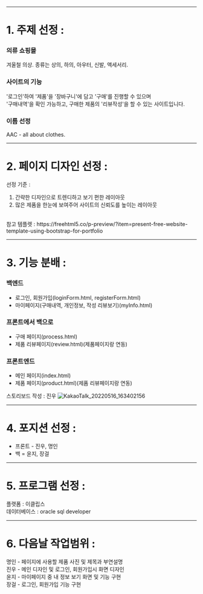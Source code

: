 <hr/>

# 1. 주제 선정 :
### 의류 쇼핑몰 <br/>
겨울철 의상. 종류는 상의, 하의, 아우터, 신발, 액세서리. <br/>
### 사이트의 기능<br/>
'로그인'하여 '제품'을 '장바구니'에 담고 '구매'를 진행할 수 있으며<br/>
'구매내역'을 확인 가능하고, 구매한 제품의 '리뷰작성'을 할 수 있는 사이트입니다.<br/>
### 이름 선정 <br/>
AAC - all about clothes.

<hr/>

# 2. 페이지 디자인 선정 :
선정 기준 : 
1. 간략한 디자인으로 트렌디하고 보기 편한 레이아웃  <br/>
2. 많은 제품을 한눈에 보여주어 사이트의 신뢰도를 높이는 레이아웃  <br/> 
<br/>
참고 템플렛 : https://freehtml5.co/p-preview/?item=present-free-website-template-using-bootstrap-for-portfolio <br/>

<hr/>

# 3. 기능 분배 :
### 백엔드  
- 로그인, 회원가입(loginForm.html, registerForm.html)<br/>
- 마이페이지(구매내역, 개인정보, 작성 리뷰보기)(myInfo.html)

### 프론트에서 백으로  
- 구매 페이지(process.html)<br/>
- 제품 리뷰페이지(review.html)(제품페이지랑 연동)  

### 프론트엔드  
- 메인 페이지(index.html)<br/>
- 제품 페이지(product.html)(제품 리뷰페이지랑 연동)  

스토리보드 작성 : 진우
![KakaoTalk_20220516_163402156](https://user-images.githubusercontent.com/72651617/168717583-115cb170-bd7c-4f1b-97c5-b652bbe126ac.jpg)


<hr/>

# 4. 포지션 선정 :
- 프론트 - 진우, 명인  <br/>
- 백 = 윤지, 장걸  

<hr/>

# 5. 프로그램 선정 :
플랫폼 : 이클립스  <br/>
데이터베이스 : oracle sql developer  <br/>

<hr/>

# 6. 다음날 작업범위 :
명인 - 페이지에 사용할 제품 사진 및 제목과 부연설명  <br/>
진우 - 메인 디자인 및 로그인, 회원가입시 화면 디자인  <br/>
윤지 - 마이페이지 중 내 정보 보기 화면 및 기능 구현  <br/>
장걸 - 로그인, 회원가입 기능 구현  <br/>

  
